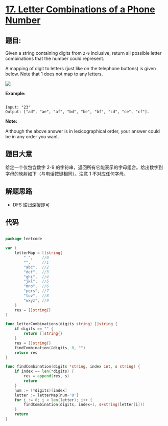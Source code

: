 # [17. Letter Combinations of a Phone Number](https://leetcode.com/problems/letter-combinations-of-a-phone-number/)


## 题目:

Given a string containing digits from `2-9` inclusive, return all possible letter combinations that the number could represent.

A mapping of digit to letters (just like on the telephone buttons) is given below. Note that 1 does not map to any letters.

![](http://upload.wikimedia.org/wikipedia/commons/thumb/7/73/Telephone-keypad2.svg/200px-Telephone-keypad2.svg.png)

**Example:**

```

Input: "23"
Output: ["ad", "ae", "af", "bd", "be", "bf", "cd", "ce", "cf"].

```

**Note:**

Although the above answer is in lexicographical order, your answer could be in any order you want.

## 题目大意

给定一个仅包含数字 2-9 的字符串，返回所有它能表示的字母组合。给出数字到字母的映射如下（与电话按键相同）。注意 1 不对应任何字母。


## 解题思路

- DFS 递归深搜即可

## 代码

```go

package leetcode

var (
	letterMap = []string{
		" ",    //0
		"",     //1
		"abc",  //2
		"def",  //3
		"ghi",  //4
		"jkl",  //5
		"mno",  //6
		"pqrs", //7
		"tuv",  //8
		"wxyz", //9
	}
	res = []string{}
)

func letterCombinations(digits string) []string {
	if digits == "" {
		return []string{}
	}
	res = []string{}
	findCombination(&digits, 0, "")
	return res
}

func findCombination(digits *string, index int, s string) {
	if index == len(*digits) {
		res = append(res, s)
		return
	}
	num := (*digits)[index]
	letter := letterMap[num-'0']
	for i := 0; i < len(letter); i++ {
		findCombination(digits, index+1, s+string(letter[i]))
	}
	return
}


```
